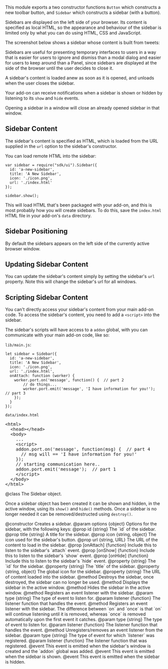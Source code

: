 <!-- This Source Code Form is subject to the terms of the Mozilla Public
   - License, v. 2.0. If a copy of the MPL was not distributed with this
   - file, You can obtain one at http://mozilla.org/MPL/2.0/. -->

<!-- contributed by Erik Vold [evold@mozilla.com] -->

This module exports a two constructor functions `Button` which constructs a
new toolbar button, and `Sidebar` which constructs a sidebar (with a button).

Sidebars are displayed on the left side of your browser. Its content is specified as
local HTML, so the appearance and behaviour of the sidebar
is limited only by what you can do using HTML, CSS and JavaScript.

The screenshot below shows a sidebar whose content is built from tweets:

<!-- add screen shot here -->

Sidebars are useful for presenting temporary interfaces to users in a way that is
easier for users to ignore and dismiss than a modal dialog 
and easier for users to keep around than a Panel, since sidebars are
displayed at the side of the browser until the user decides to close it.

A sidebar's content is loaded anew as soon as it is opened, and unloads
when the user closes the sidebar.

Your add-on can receive notifications when a sidebar is shown or hidden by
listening to its `show` and `hide` events.

Opening a sidebar in a window will close an already opened sidebar in that window.

## Sidebar Content ##

The sidebar's content is specified as HTML, which is loaded from the URL
supplied in the `url` option to the sidebar's constructor.

You can load remote HTML into the sidebar:

    var sidebar = require("sdk/ui").Sidebar({
      id: 'a-new-sidebar',
      title: 'A New Sidebar',
      icon: './icon.png',
      url: './index.html'
    });

    sidebar.show();

This will load HTML that's been packaged with your add-on, and this is
most probably how you will create sidebars. To do this, save
the `index.html` HTML file in your add-on's `data` directory.

## Sidebar Positioning ##

By default the sidebars appears on the left side of the currently active browser window.


## Updating Sidebar Content ##

You can update the sidebar's content simply by setting the sidebar's `url`
property.  Note this will change the sidebar's url for all windows.

## Scripting Sidebar Content ##

You can't directly access your sidebar's content from your main add-on code.
To access the sidebar's content, you need to add a `<script>` into the sidebar.

The sidebar's scripts will have access to a `addon` global, with you can
communicate with your main add-on code, like so:

`lib/main.js`:

    let sidebar = Sidebar({
      id: 'a-new-sidebar',
      title: 'A New Sidebar',
      icon: './icon.png',
      url: './index.html',
      onAttach: function (worker) {
        worker.port.on('message', function() {  // part 2
            // do things...
            worker.port.emit('message', 'I have information for you!');  // part 3
        });
      }
    });

`data/index.html`

<pre class="brush: html">
&lt;html&gt;
  &lt;head&gt;&lt;/head&gt;
  &lt;body&gt;
    ...
    &lt;script&gt;
    addon.port.on('message', function(msg) {  // part 4
      // msg will == 'I have information for you!'
    });
    // starting communication here..
    addon.port.emit('message');  // part 1
    &lt;/script&gt;
  &lt;/body&gt;
&lt;/html&gt;
</pre>

<api name="Sidebar">
@class
The Sidebar object.

Once a sidebar object has been created it can be shown and hidden,
in the active window, using its
`show()` and `hide()` methods. Once a sidebar is no longer needed it can be
removed/destructed using `destroy()`.

<api name="Sidebar">
@constructor
Creates a sidebar.
@param options {object}
  Options for the sidebar, with the following keys:
  @prop id {string}
    The `id` of the sidebar.
  @prop title {string}
    A title for the sidebar.
  @prop icon {string, object}
    The icon used for the sidebar's button.
  @prop url {string, URL}
    The URL of the content to load in the sidebar.
  @prop [onAttach] {function}
    Include this to listen to the sidebar's `attach` event.
  @prop [onShow] {function}
    Include this to listen to the sidebar's `show` event.
  @prop [onHide] {function}
    Include this to listen to the sidebar's `hide` event.
</api>

<api name="id">
@property {string}
The `id` for the sidebar.
</api>

<api name="title">
@property {string}
The `title` of the sidebar.
</api>

<api name="icon">
@property {string, object}
The global icon for the sidebar.
</api>

<api name="url">
@property {string}
The URL of content loaded into the sidebar. 
</api>

<api name="destroy">
@method
Destroys the sidebar, once destroyed, the sidebar can no longer be used.
</api>

<api name="show">
@method
Displays the sidebar in the active window.
</api>

<api name="hide">
@method
Hides the sidebar in the active window.
</api>

<api name="on">
@method
  Registers an event listener with the sidebar.
@param type {string}
  The type of event to listen for.
@param listener {function}
  The listener function that handles the event.
</api>

<api name="once">
@method
  Registers an event listener with the sidebar.
  The difference between `on` and `once` is that
  `on` will continue listening until it is
  removed, whereas `once` is removed automatically
  upon the first event it catches.
@param type {string}
  The type of event to listen for.
@param listener {function}
  The listener function that handles the event.
</api>

<api name="removeListener">
@method
  Unregisters/removes an event listener from the sidebar.
@param type {string}
  The type of event for which `listener` was registered.
@param listener {function}
  The listener function that was registered.
</api>

<api name="attach">
@event
This event is emitted when the sidebar's window
is created and the `addon` global was added.
</api>

<api name="show">
@event
This event is emitted when the sidebar is shown.
</api>

<api name="hide">
@event
This event is emitted when the sidebar is hidden.
</api>

</api>
